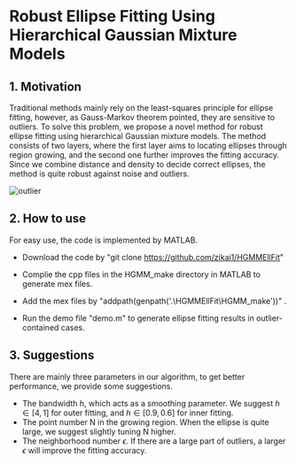 # Robust Ellipse Fitting Using Hierarchical Gaussian Mixture Models
## 1. Motivation
Traditional methods mainly rely on the least-squares principle for ellipse fitting, however, as Gauss-Markov theorem pointed, they are sensitive to outliers. To solve this problem, we propose a novel method for robust ellipse fitting using hierarchical Gaussian mixture models. The method consists of two layers, where the first layer aims to locating ellipses through region growing, and the second one further improves the fitting accuracy. Since we combine distance and density to decide correct ellipses, the method is quite robust against noise and outliers. 

![outlier](https://github.com/zikai1/HGMMEllFit/blob/main/outlier.png)

## 2. How to use
For easy use, the code is implemented by MATLAB. 
- Download the code by 
"git clone https://github.com/zikai1/HGMMEllFit"

- Complie the cpp files in the HGMM_make directory in MATLAB to generate mex files. 

- Add the mex files by "addpath(genpath('.\HGMMEllFit\HGMM_make'))" .

- Run the demo file "demo.m" to generate ellipse fitting results in outlier-contained cases.

## 3. Suggestions
There are mainly three parameters in our algorithm, to get better performance, we provide some suggestions.
- The bandwidth h, which acts as a smoothing parameter. We suggest $h\in [4, 1]$ for outer fitting, and $h\in [0.9, 0.6]$ for inner fitting.
- The point number N in the growing region. When the ellipse is quite large, we suggest slightly tuning N higher.
- The neighborhood number $\epsilon$. If there are a large part of outliers, a larger $\epsilon$ will improve the fitting accuracy.

